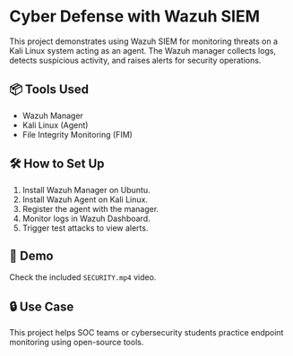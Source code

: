 # Cyber Defense with Wazuh SIEM

This project demonstrates using Wazuh SIEM for monitoring threats on a Kali Linux system acting as an agent. The Wazuh manager collects logs, detects suspicious activity, and raises alerts for security operations.

## 📦 Tools Used
- Wazuh Manager
- Kali Linux (Agent)
- File Integrity Monitoring (FIM)

## 🛠️ How to Set Up
1. Install Wazuh Manager on Ubuntu.
2. Install Wazuh Agent on Kali Linux.
3. Register the agent with the manager.
4. Monitor logs in Wazuh Dashboard.
5. Trigger test attacks to view alerts.

## 📸 Demo
Check the included `SECURITY.mp4` video.

## 🔒 Use Case
This project helps SOC teams or cybersecurity students practice endpoint monitoring using open-source tools.
